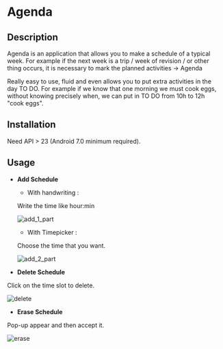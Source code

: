 # Agenda

## Description

Agenda is an application that allows you to make a schedule of a typical week. For example if the next week is a trip / week of revision / or other thing occurs, it is necessary to mark the planned activities -> Agenda

Really easy to use, fluid and even allows you to put extra activities in the day TO DO. For example if we know that one morning we must cook eggs, without knowing precisely when, we can put in TO DO from 10h to 12h "cook eggs".

## Installation

Need API > 23 (Android 7.0 minimum required). 

## Usage

- **Add Schedule**
  - With handwriting :
  
  Write the time like hour:min
    
  ![add_1_part](https://user-images.githubusercontent.com/61197119/120818172-a6b80500-c552-11eb-88cd-ca1770184340.gif)

  - With Timepicker : 
  
  Choose the time that you want.
    
  ![add_2_part](https://user-images.githubusercontent.com/61197119/120818757-3362c300-c553-11eb-8539-055ab552ce18.gif)

- **Delete Schedule**

Click on the time slot to delete.

![delete](https://user-images.githubusercontent.com/61197119/120818833-44abcf80-c553-11eb-99f8-046ee90db128.gif)

- **Erase Schedule**

Pop-up appear and then accept it.

![erase](https://user-images.githubusercontent.com/61197119/120818913-568d7280-c553-11eb-8fbd-053a79c2797c.gif)
